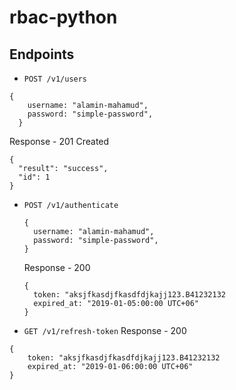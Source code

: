 # rbac-python

## Endpoints
* `POST /v1/users`
```
{
    username: "alamin-mahamud",
    password: "simple-password",
  }
```
Response - 201 Created
```
{
  "result": "success",
  "id": 1
}
```


* `POST /v1/authenticate`
  ```
  {
    username: "alamin-mahamud",
    password: "simple-password",
  }
  ```

  Response - 200
  ```
  {
    token: "aksjfkasdjfkasdfdjkajj123.B41232132
    expired_at: "2019-01-05:00:00 UTC+06"
  }
  ```
* `GET /v1/refresh-token`
Response - 200
```
{
    token: "aksjfkasdjfkasdfdjkajj123.B41232132
    expired_at: "2019-01-06:00:00 UTC+06"
}
```
